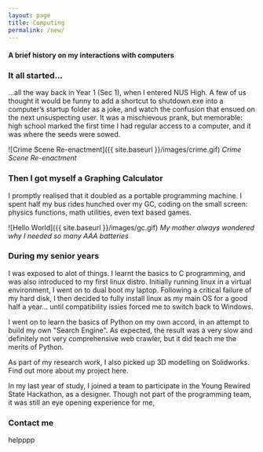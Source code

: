 ```yaml
---
layout: page
title: Computing
permalink: /new/
---
```

#### A brief history on my interactions with computers



### It all started...

...all the way back in Year 1 (Sec 1), when I entered NUS High. A few of us thought it would be funny to add a shortcut to shutdown.exe into a computer’s startup folder as a joke, and watch the confusion that ensued on the next unsuspecting user. It was a mischievous prank, but memorable: high school marked the first time I had regular access to a computer, and it was where the seeds were sowed.

![Crime Scene Re-enactment]({{ site.baseurl }}/images/crime.gif)
                _Crime Scene Re-enactment_




### Then I got myself a Graphing Calculator
I promptly realised that it doubled as a portable programming machine. I spent half my bus rides hunched over my GC, coding on the small screen: physics functions, math utilities, even text based games.

![Hello World]({{ site.baseurl }}/images/gc.gif)
                _My mother always wondered why I needed so many AAA batteries_

### During my senior years
I was exposed to alot of things. I learnt the basics to C programming, and was also introduced to my first linux distro. Initially running linux in a virtual environment, I went on to dual boot my laptop. Following a critical failure of my hard disk, I then decided to fully install linux as my main OS for a good half a year... until compatibility issies forced me to switch back to Windows.

I went on to learn the basics of Python on my own accord, in an attempt to build my own "Search Engine". As expected, the result was a very slow and definitely not very comprehensive web crawler, but it did teach me the merits of Python.

As part of my research work, I also picked up 3D modelling on Solidworks. Find out more about my project here.

In my last year of study, I joined a team to participate in the Young Rewired State Hackathon, as a designer. Though not part of the programming team, it was still an eye opening experience for me, 



### Contact me

helpppp
